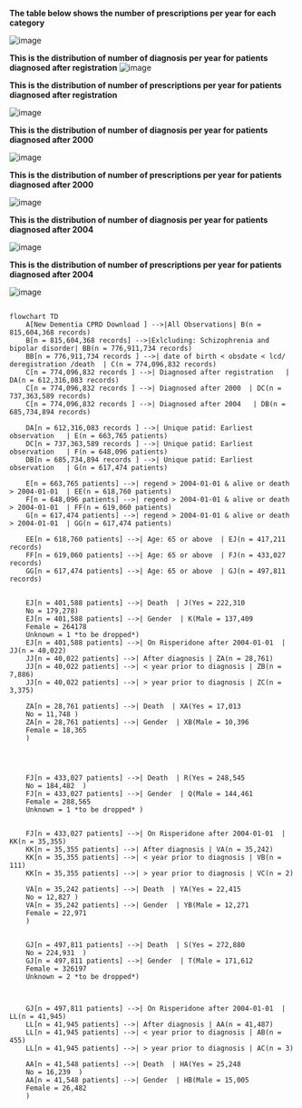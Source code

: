 **The table below shows the number of prescriptions per year for each category**


![image](https://github.com/Exeter-Diabetes/Dementia/assets/145013232/6542b11d-c5ee-43a4-8f2a-c5b5838a989f)

**This is the distribution of number of diagnosis per year for patients diagnosed after registration**
![image](https://github.com/Exeter-Diabetes/Dementia/blob/main/images/YearOfDiagnosis_AfterReg.png)

**This is the distribution of number of prescriptions per year for patients diagnosed after registration**

![image](https://github.com/Exeter-Diabetes/Dementia/blob/main/images/YearOfPrescription_AfterReg.png)

**This is the distribution of number of diagnosis per year for patients diagnosed after 2000**

![image](https://github.com/Exeter-Diabetes/Dementia/blob/main/images/YearOfDiagnosis_After2000.png)

**This is the distribution of number of prescriptions per year for patients diagnosed after 2000**


![image](https://github.com/Exeter-Diabetes/Dementia/blob/main/images/YearOfPrescription_After2000.png)


**This is the distribution of number of diagnosis per year for patients diagnosed after 2004**

![image](https://github.com/Exeter-Diabetes/Dementia/blob/main/images/YearOfDiagnosis_After2004.png)

**This is the distribution of number of prescriptions per year for patients diagnosed after 2004**


![image](https://github.com/Exeter-Diabetes/Dementia/blob/main/images/YearOfPrescription_After2004.png)



```mermaid

flowchart TD
    A[New Dementia CPRD Download ] -->|All Observations| B(n = 815,604,368 records)
    B[n = 815,604,368 records] -->|Exlcluding: Schizophrenia and bipolar disorder| BB(n = 776,911,734 records)
    BB[n = 776,911,734 records ] -->| date of birth < obsdate < lcd/ deregistration /death  | C(n = 774,096,832 records)
    C[n = 774,096,832 records ] -->| Diagnosed after registration   | DA(n = 612,316,083 records)
    C[n = 774,096,832 records ] -->| Diagnosed after 2000  | DC(n = 737,363,589 records)
    C[n = 774,096,832 records ] -->| Diagnosed after 2004   | DB(n = 685,734,894 records)

    DA[n = 612,316,083 records ] -->| Unique patid: Earliest observation   | E(n = 663,765 patients)
    DC[n = 737,363,589 records ] -->| Unique patid: Earliest observation   | F(n = 648,096 patients)
    DB[n = 685,734,894 records ] -->| Unique patid: Earliest observation   | G(n = 617,474 patients)

    E[n = 663,765 patients] -->| regend > 2004-01-01 & alive or death > 2004-01-01  | EE(n = 618,760 patients)
    F[n = 648,096 patients] -->| regend > 2004-01-01 & alive or death > 2004-01-01  | FF(n = 619,060 patients)
    G[n = 617,474 patients] -->| regend > 2004-01-01 & alive or death > 2004-01-01  | GG(n = 617,474 patients)

    EE[n = 618,760 patients] -->| Age: 65 or above  | EJ(n = 417,211 records)
    FF[n = 619,060 patients] -->| Age: 65 or above  | FJ(n = 433,027 records)
    GG[n = 617,474 patients] -->| Age: 65 or above  | GJ(n = 497,811 records)


    EJ[n = 401,588 patients] -->| Death  | J(Yes = 222,310 
    No = 179,278)
    EJ[n = 401,588 patients] -->| Gender  | K(Male = 137,409 
    Female = 264178
    Unknown = 1 *to be dropped*)
    EJ[n = 401,588 patients] -->| On Risperidone after 2004-01-01  | JJ(n = 40,022)
    JJ[n = 40,022 patients] -->| After diagnosis | ZA(n = 28,761)
    JJ[n = 40,022 patients] -->| < year prior to diagnosis | ZB(n = 7,886)
    JJ[n = 40,022 patients] -->| > year prior to diagnosis | ZC(n = 3,375)

    ZA[n = 28,761 patients] -->| Death  | XA(Yes = 17,013  
    No = 11,748 )
    ZA[n = 28,761 patients] -->| Gender  | XB(Male = 10,396 
    Female = 18,365  
    )

    


    FJ[n = 433,027 patients] -->| Death  | R(Yes = 248,545 
    No = 184,482  )
    FJ[n = 433,027 patients] -->| Gender  | Q(Male = 144,461 
    Female = 288,565
    Unknown = 1 *to be dropped* )


    FJ[n = 433,027 patients] -->| On Risperidone after 2004-01-01  | KK(n = 35,355)
    KK[n = 35,355 patients] -->| After diagnosis | VA(n = 35,242)
    KK[n = 35,355 patients] -->| < year prior to diagnosis | VB(n = 111)
    KK[n = 35,355 patients] -->| > year prior to diagnosis | VC(n = 2)

    VA[n = 35,242 patients] -->| Death  | YA(Yes = 22,415  
    No = 12,827 )
    VA[n = 35,242 patients] -->| Gender  | YB(Male = 12,271  
    Female = 22,971   
    )


    GJ[n = 497,811 patients] -->| Death  | S(Yes = 272,880 
    No = 224,931  )
    GJ[n = 497,811 patients] -->| Gender  | T(Male = 171,612 
    Female = 326197
    Unknown = 2 *to be dropped*)



    GJ[n = 497,811 patients] -->| On Risperidone after 2004-01-01  | LL(n = 41,945)
    LL[n = 41,945 patients] -->| After diagnosis | AA(n = 41,487)
    LL[n = 41,945 patients] -->| < year prior to diagnosis | AB(n = 455)
    LL[n = 41,945 patients] -->| > year prior to diagnosis | AC(n = 3)

    AA[n = 41,548 patients] -->| Death  | HA(Yes = 25,248    
    No = 16,239  )
    AA[n = 41,548 patients] -->| Gender  | HB(Male = 15,005  
    Female = 26,482    
    )

```
